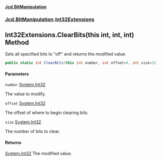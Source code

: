 #### [Jcd.BitManipulation](index.md 'index')

### [Jcd.BitManipulation](Jcd.BitManipulation 'Jcd.BitManipulation').[Int32Extensions](Jcd.BitManipulation.Int32Extensions 'Jcd.BitManipulation.Int32Extensions')

## Int32Extensions.ClearBits(this int, int, int) Method

Sets all specified bits to "off" and returns the modified value.

```csharp
public static int ClearBits(this int number, int offset=0, int size=32);
```

#### Parameters

<a name='Jcd.BitManipulation.Int32Extensions.ClearBits(thisint,int,int).number'></a>

`number` [System.Int32](https://docs.microsoft.com/en-us/dotnet/api/System.Int32 'System.Int32')

The value to modify.

<a name='Jcd.BitManipulation.Int32Extensions.ClearBits(thisint,int,int).offset'></a>

`offset` [System.Int32](https://docs.microsoft.com/en-us/dotnet/api/System.Int32 'System.Int32')

The offset of where to begin clearing bits.

<a name='Jcd.BitManipulation.Int32Extensions.ClearBits(thisint,int,int).size'></a>

`size` [System.Int32](https://docs.microsoft.com/en-us/dotnet/api/System.Int32 'System.Int32')

The number of bits to clear.

#### Returns

[System.Int32](https://docs.microsoft.com/en-us/dotnet/api/System.Int32 'System.Int32')
The modified value.